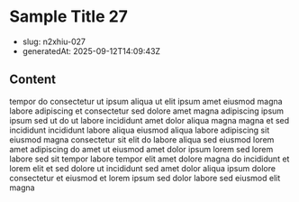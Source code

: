 # Sample Title 27

- slug: n2xhiu-027
- generatedAt: 2025-09-12T14:09:43Z

## Content
tempor do consectetur ut ipsum aliqua ut elit ipsum amet eiusmod magna labore adipiscing et consectetur sed dolore amet magna adipiscing ipsum ipsum sed ut do ut labore incididunt amet dolor aliqua magna magna et sed incididunt incididunt labore aliqua eiusmod aliqua labore adipiscing sit eiusmod magna consectetur sit elit do labore aliqua sed eiusmod lorem amet adipiscing do amet ut eiusmod amet dolor ipsum lorem sed lorem labore sed sit tempor labore tempor elit amet dolore magna do incididunt et lorem elit et sed dolore ut incididunt sed amet dolor aliqua ipsum dolore consectetur et eiusmod et lorem ipsum sed dolor labore sed eiusmod elit magna
